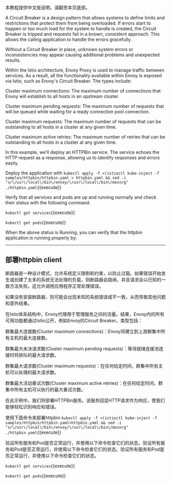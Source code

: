 本教程提供中文版说明，请翻至本页底部。

A Circuit Breaker is a design pattern that allows systems to define limits and restrictions that protect them from being overloaded. If errors start to happen or too much load for the system to handle is created, the Circuit Breaker is tripped and requests fail in a known, consistent approach. This allows the calling application to handle the errors gracefully.

Without a Circuit Breaker in place, unknown system errors or inconsistencies may appear causing additional problems and unexpected results.

Within the Istio architecture, Envoy Proxy is used to manage traffic between services. As a result, all the functionality available within Envoy is exposed via Istio, such as Envoy's Circuit Breaker. The types include:

Cluster maximum connections: The maximum number of connections that Envoy will establish to all hosts in an upstream cluster.

Cluster maximum pending requests: The maximum number of requests that will be queued while waiting for a ready connection pool connection.

Cluster maximum requests: The maximum number of requests that can be outstanding to all hosts in a cluster at any given time.

Cluster maximum active retries: The maximum number of retries that can be outstanding to all hosts in a cluster at any given time.

In this example, we'll deploy an HTTPBin service. The service echoes the HTTP request as a response, allowing us to identify responses and errors easily.

Deploy the application with `kubectl apply -f <(istioctl kube-inject -f samples/httpbin/httpbin.yaml > httpbin.yaml && sed -i "s/\/usr\/local\/bin\/envoy/\/usr\/local\/bin\/mosn/g" ./httpbin.yaml`{{execute}}

Verify that all services and pods are up and running normally and check their status with the following command.

`kubectl get services`{{execute}}

`kubectl get pods`{{execute}}

When the above status is Running, you can verify that the httpbin application is running properly by:

---

## 部署httpbin client

断路器是一种设计模式，允许系统定义限制和约束，以防止过载。如果错误开始发生或创建了太多的系统无法处理的负载，则断路器会跳闸，并且请求会以已知的一致方法失败。这允许调用应用程序正常处理错误。

如果没有安装断路器，则可能会出现未知的系统错误或不一致，从而导致其他问题和意外结果。

在Istio体系结构中，Envoy代理用于管理服务之间的流量。结果，Envoy内的所有可用功能都通过Istio公开，例如Envoy的Circuit Breaker。类型包括：

群集最大连接数(Cluster maximum connections)：Envoy将建立到上游群集中所有主机的最大连接数。

群集最大未决请求数(Cluster maximum pending requests)：等待就绪连接池连接时将排队的最大请求数。

群集最大请求数(Cluster maximum requests)：在任何给定时间，群集中所有主机可以处理的最大请求数。

群集最大活动重试次数(Cluster maximum active retries)：在任何给定时间，群集中所有主机可以执行的最大重试次数。

在此示例中，我们将部署HTTPBin服务。该服务回显HTTP请求作为响应，使我们能够轻松识别响应和错误。

使用下面命令来部署httpbin `kubectl apply -f <(istioctl kube-inject -f samples/httpbin/httpbin.yaml>httpbin.yaml && sed -i "s/\/usr\/local\/bin\/envoy/\/usr\/local\/bin\/mosn/g" ./httpbin.yaml`{{execute}}

验证所有服务和Pod是否正常运行，并使用以下命令检查它们的状态。验证所有服务和Pod是否正常运行，并使用以下命令检查它们的状态。验证所有服务和Pod是否正常运行，并使用以下命令检查它们的状态。

`kubectl get services`{{execute}}

`kubectl get pods`{{execute}}
